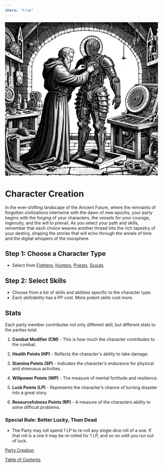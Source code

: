 ```yaml
---  
share: "true"  
---  
```

  
![character-creation](./character-creation.png)  
  
# Character Creation  
  
In the ever-shifting landscape of the Ancient Future, where the remnants of forgotten civilizations intertwine with the dawn of new epochs, your party begins with the forging of your characters, the vessels for your courage, ingenuity, and the will to prevail. As you select your path and skills, remember that each choice weaves another thread into the rich tapestry of your destiny, shaping the stories that will echo through the annals of time and the digital whispers of the noosphere.  
## Step 1: Choose a Character Type  
  
- Select from [Fighters](./Fighters.md), [Hunters](./Hunters.md), [Priests](./Priests.md), [Scouts](./Scouts.md)  
  
## Step 2: Select Skills  
  
- Choose from a list of skills and abilities specific to the character type.  
- Each skill/ability has a PP cost. More potent skills cost more.  
  
## Stats  
  
Each party member contributes not only different skill, but different stats to the parties total.  
  
1. **Combat Modifier (CM)** - This is how much the character contributes to the combat.  
  
2. **Health Points (HP)** -  Reflects the character's ability to take damage.  
  
3. **Stamina Points (SP)** - Indicates the character’s endurance for physical and strenuous activities.  
  
4. **Willpower Points (WP)** - The measure of mental fortitude and resilience.  
  
5. **Luck Points (LP)** - Represents the character’s chance of turning disaster into a great story.  
  
6. **Resourcefulness Points (RP)** - A measure of the characters ability to solve difficult problems.  
  
### Special Rule: Better Lucky, Than Dead  
  
- The Party may roll spend 1 LP to re-roll any single dice roll of a one. If that roll is a one it may be re-rolled for 1 LP, and so on until you run out of luck.  
  
[Party Creation](./Party%20Creation.html)  
  
[Table of Contents](./Table%20of%20Contents.html)